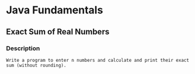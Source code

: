 # Java Fundamentals

## Exact Sum of Real Numbers

### Description
    Write a program to enter n numbers and calculate and print their exact sum (without rounding).
